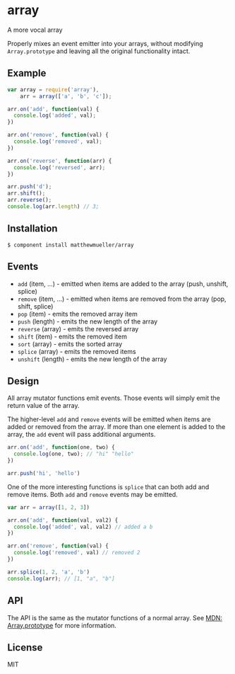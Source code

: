 
# array

A more vocal array

Properly mixes an event emitter into your arrays, without modifying `Array.prototype` and leaving all the original functionality intact.

## Example

```js
var array = require('array'),
    arr = array(['a', 'b', 'c']);

arr.on('add', function(val) {
  console.log('added', val);
})

arr.on('remove', function(val) {
  console.log('removed', val);
})

arr.on('reverse', function(arr) {
  console.log('reversed', arr);
})

arr.push('d');
arr.shift();
arr.reverse();
console.log(arr.length) // 3;
```

## Installation

    $ component install matthewmueller/array

## Events

* `add` (item, ...) - emitted when items are added to the array (push, unshift, splice)
* `remove` (item, ...) - emitted when items are removed from the array (pop, shift, splice)
* `pop` (item) - emits the removed array item
* `push` (length) - emits the new length of the array
* `reverse` (array) - emits the reversed array
* `shift` (item) - emits the removed item
* `sort` (array) - emits the sorted array
* `splice` (array) - emits the removed items
* `unshift` (length) - emits the new length of the array

## Design

All array mutator functions emit events. Those events will simply emit the return value of the array.

The higher-level `add` and `remove` events will be emitted when items are added or removed from the array. If more than one element is added to the array, the `add` event will pass additional arguments.

```js
arr.on('add', function(one, two) {
  console.log(one, two); // "hi" "hello"
})

arr.push('hi', 'hello')
```

One of the more interesting functions is `splice` that can both add and remove items. Both `add` and `remove` events may be emitted.

```js
var arr = array([1, 2, 3])

arr.on('add', function(val, val2) {
  console.log('added', val, val2) // added a b
})

arr.on('remove', function(val) {
  console.log('removed', val) // removed 2
})

arr.splice(1, 2, 'a', 'b')
console.log(arr); // [1, "a", "b"]
```

## API

The API is the same as the mutator functions of a normal array. See [MDN: Array.prototype](https://developer.mozilla.org/en-US/docs/JavaScript/Reference/Global_Objects/Array/prototype#Mutator_methods) for more information.

## License

  MIT
